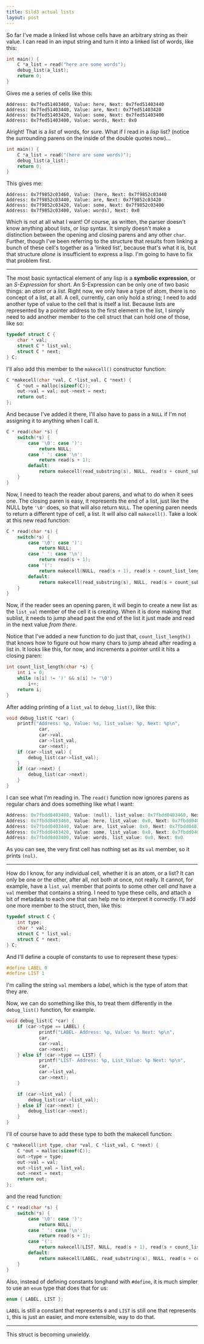 ```yaml
---
title: Sild3 actual lists
layout: post
---
```


So far I've made a linked list whose cells have an arbitrary string as their
value. I can read in an input string and turn it into a linked list of words,
like this:

```c
int main() {
    C *a_list = read("here are some words");
    debug_list(a_list);
    return 0;
}
```

Gives me a series of cells like this:

```
Address: 0x7fed51403460, Value: here, Next: 0x7fed51403440
Address: 0x7fed51403440, Value: are, Next: 0x7fed51403420
Address: 0x7fed51403420, Value: some, Next: 0x7fed51403400
Address: 0x7fed51403400, Value: words, Next: 0x0
```

Alright! That is a _list_ of words, for sure. What if I read in a _lisp_ list?
(notice the surrounding parens on the inside of the double quotes now)...

```c
int main() {
    C *a_list = read("(here are some words)");
    debug_list(a_list);
    return 0;
}
```
This gives me:

```
Address: 0x7f9852c03460, Value: (here, Next: 0x7f9852c03440
Address: 0x7f9852c03440, Value: are, Next: 0x7f9852c03420
Address: 0x7f9852c03420, Value: some, Next: 0x7f9852c03400
Address: 0x7f9852c03400, Value: words), Next: 0x0
```

Which is not at all what I want! Of course, as written, the parser doesn't know
anything about lists, or lisp syntax. It simply doesn't make a distinction
between the opening and closing parens and any other `char`. Further, though
I've been referring to the structure that results from linking a bunch of these
cell's together as a 'linked list', because that's what it is, but that structure
_alone_ is insufficient to express a lisp. I'm going to have to fix that
problem first.

<hr>

The most basic syntactical element of any lisp is a __symbolic expression__, or
an _S-Expression_ for short. An S-Expression can be only one of two basic
things: an _atom_ or a _list_. Right now, we only have a type of atom, there is
no concept of a list, at all. A cell, currently, can only hold a string; I need
to add another type of value to the cell that is itself a list. Because lists
are represented by a pointer address to the first element in the list, I simply
need to add another member to the cell struct that can hold one of those, like
so:

```c
typedef struct C {
    char * val;
    struct C * list_val;
    struct C * next;
} C;
```

I'll also add this member to the `makecell()` constructor function:

```c
C *makecell(char *val, C *list_val, C *next) {
    C *out = malloc(sizeof(C));
    out->val = val; out->next = next;
    return out;
};
```

And because I've added it there, I'll also have to pass in a `NULL` if I'm not
assigning it to anything when I call it.

```c
C * read(char *s) {
    switch(*s) {
        case '\0': case ')':
            return NULL;
        case ' ': case '\n':
            return read(s + 1);
        default:
            return makecell(read_substring(s), NULL, read(s + count_substring_length(s) + 1));
    }
}
```

Now, I need to teach the reader about parens, and what to do when it sees one.
The closing paren is easy, it represents the end of a list, just like the NULL
byte `'\0'` does, so that will also return `NULL`. The opening paren needs to
return a different type of cell, a list. It will also call `makecell()`. Take a
look at this new read function:

```c
C * read(char *s) {
    switch(*s) {
        case '\0': case ')':
            return NULL;
        case ' ': case '\n':
            return read(s + 1);
        case '(':
            return makecell(NULL, read(s + 1), read(s + count_list_length(s) + 1));
        default:
            return makecell(read_substring(s), NULL, read(s + count_substring_length(s) + 1));
    }
}
```

Now, if the reader sees an opening paren, it will begin to create a new list as
the `list_val` member of the cell it is creating. When it is done making that
sublist, it needs to jump ahead past the end of the list it just made and read
in the next value _from there_.

Notice that I've added a new function to do just that, `count_list_length()`
that knows how to figure out how many chars to jump ahead after reading a list
in. It looks like this, for now, and increments a pointer until it hits a
closing paren:

```c
int count_list_length(char *s) {
    int i = 0;
    while (s[i] != ')' && s[i] != '\0')
        i++;
    return i;
}
```

After adding printing of a `list_val` to `debug_list()`, like this:

```c
void debug_list(C *car) {
    printf("Address: %p, Value: %s, list_value: %p, Next: %p\n",
            car,
            car->val,
            car->list_val,
            car->next);
    if (car->list_val) {
        debug_list(car->list_val);
    }
    if (car->next) {
        debug_list(car->next);
    }
}
```

I can see what I'm reading in. The `read()` function now ignores parens as regular chars and does something like what I want:

```c
Address: 0x7fbdd0403480, Value: (null), list_value: 0x7fbdd0403460, Next: 0x0
Address: 0x7fbdd0403460, Value: here, list_value: 0x0, Next: 0x7fbdd0403440
Address: 0x7fbdd0403440, Value: are, list_value: 0x0, Next: 0x7fbdd0403420
Address: 0x7fbdd0403420, Value: some, list_value: 0x0, Next: 0x7fbdd0403400
Address: 0x7fbdd0403400, Value: words, list_value: 0x0, Next: 0x0
```

As you can see, the very first cell has nothing set as its `val` member, so it
prints `(nul)`.

<hr>

How do I know, for any individual cell, whether it is an atom, or a list? It
can only be one or the other, after all, not both at once, not really. It
cannot, for example, have a `list_val` member that points to some other cell
_and_ have a `val` member that contains a string. I need to type these cells,
and attach a bit of metadata to each one that can help me to interpret it
correctly. I'll add one more member to the struct, then, like this:

```c
typedef struct C {
    int type;
    char * val;
    struct C * list_val;
    struct C * next;
} C;
```

And I'll define a couple of constants to use to represent these types:

```c
#define LABEL 0
#define LIST 1
```

I'm calling the string `val` members a _label_, which is the type of atom that
they are.

Now, we can do something like this, to treat them differently in the
`debug_list()` function, for example.

```c
void debug_list(C *car) {
    if (car->type == LABEL) {
            printf("LABEL- Address: %p, Value: %s Next: %p\n",
            car,
            car->val,
            car->next);
    } else if (car->type == LIST) {
            printf("LIST- Address: %p, List_Value: %p Next: %p\n",
            car,
            car->list_val,
            car->next);
    }

    if (car->list_val) {
        debug_list(car->list_val);
    } else if (car->next) {
        debug_list(car->next);
    }
}
```

I'll of course have to add these type to both the makecell function:

```c
C *makecell(int type, char *val, C *list_val, C *next) {
    C *out = malloc(sizeof(C));
    out->type = type;
    out->val = val;
    out->list_val = list_val;
    out->next = next;
    return out;
};
```

and the read function:

```c
C * read(char *s) {
    switch(*s) {
        case '\0': case ')':
            return NULL;
        case ' ': case '\n':
            return read(s + 1);
        case '(':
            return makecell(LIST, NULL, read(s + 1), read(s + count_list_length(s) + 1));
        default:
            return makecell(LABEL, read_substring(s), NULL, read(s + count_substring_length(s) + 1));
    }
}
```

Also, instead of defining constants longhand with `#define`, it is much simpler to use an `enum` type that does that for us:

```c
enum { LABEL, LIST };
```

`LABEL` is still a constant that represents `0` and `LIST` is still one that
represents `1`, this is just an easier, and more extensible, way to do that.

<hr>

This struct is becoming unwieldy.
